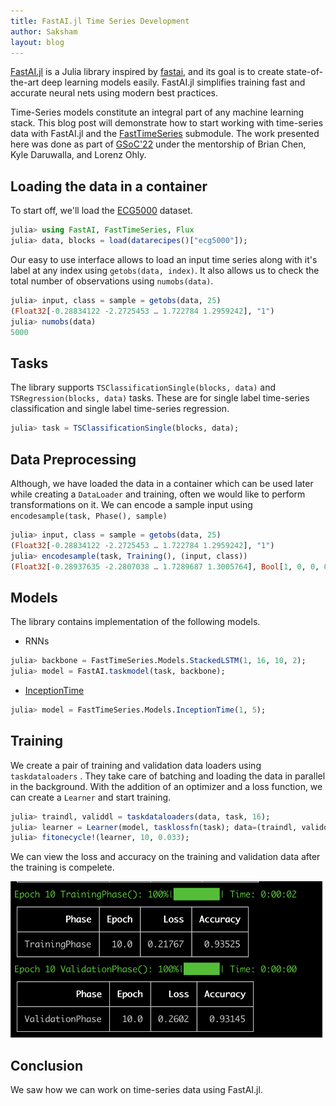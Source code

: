 ```yaml
---
title: FastAI.jl Time Series Development
author: Saksham
layout: blog
---
```


[FastAI.jl](https://github.com/FluxML/FastAI.jl) is a Julia library inspired by [fastai](https://github.com/fastai/fastai), and its goal is to create state-of-the-art deep learning models easily. FastAI.jl simplifies training fast and accurate neural nets using modern best practices.

Time-Series models constitute an integral part of any machine learning stack. This blog post will demonstrate how to start working with time-series data with FastAI.jl and the [FastTimeSeries](https://github.com/FluxML/FastAI.jl/tree/master/FastTimeSeries) submodule. The work presented here was done as part of [GSoC'22](https://summerofcode.withgoogle.com/programs/2022/projects/Q9GVFW33) under the mentorship of Brian Chen, Kyle Daruwalla, and Lorenz Ohly.


## Loading the data in a container

To start off, we'll load the [ECG5000](http://timeseriesclassification.com/description.php?Dataset=ECG5000) dataset.

```julia
julia> using FastAI, FastTimeSeries, Flux
julia> data, blocks = load(datarecipes()["ecg5000"]);
```

Our easy to use interface allows to load an input time series along with it's label at any index using `getobs(data, index)`. It also allows us to check the total number of observations using `numobs(data)`.

```julia
julia> input, class = sample = getobs(data, 25)
(Float32[-0.28834122 -2.2725453 … 1.722784 1.2959242], "1")
julia> numobs(data)
5000
```

## Tasks

The library supports `TSClassificationSingle(blocks, data)` and `TSRegression(blocks, data)` tasks. These are for single label time-series classification and single label time-series regression.

```julia
julia> task = TSClassificationSingle(blocks, data);
```


## Data Preprocessing

Although, we have loaded the data in a container which can be used later while creating a `DataLoader` and training, often we would like to perform transformations on it. We can encode a sample input using
`encodesample(task, Phase(), sample)`

```julia
julia> input, class = sample = getobs(data, 25)
(Float32[-0.28834122 -2.2725453 … 1.722784 1.2959242], "1")
julia> encodesample(task, Training(), (input, class))
(Float32[-0.28937635 -2.2807038 … 1.7289687 1.3005764], Bool[1, 0, 0, 0, 0])
```

## Models

The library contains implementation of the following models.
- RNNs
```julia
julia> backbone = FastTimeSeries.Models.StackedLSTM(1, 16, 10, 2);
julia> model = FastAI.taskmodel(task, backbone);
```

- [InceptionTime](https://www.google.com/search?client=safari&rls=en&q=inceptiontime&ie=UTF-8&oe=UTF-8)
```julia
julia> model = FastTimeSeries.Models.InceptionTime(1, 5);
```

## Training

We create a pair of training and validation data loaders using `taskdataloaders` . They take care of batching and loading the data in parallel in the background. With the addition of an optimizer and a loss function, we can create a `Learner` and start training.

```julia
julia> traindl, validdl = taskdataloaders(data, task, 16);
julia> learner = Learner(model, tasklossfn(task); data=(traindl, validdl), optimizer=ADAM(), callbacks = [ToGPU(), Metrics(accuracy)]);
julia> fitonecycle!(learner, 10, 0.033);
```

We can view the loss and accuracy on the training and validation data after the training is compelete.

<p float="middle">
  <img src="/assets/2022-09-08-FastAI-time-series/train_result.png" height="250">
</p>

## Conclusion

We saw how we can work on time-series data using FastAI.jl.